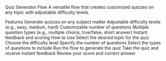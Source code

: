 Quiz Generator Flow A versatile flow that creates customized quizzes on any topic with adjustable difficulty levels.

Features Generate quizzes on any subject matter Adjustable difficulty levels (e.g., easy, medium, hard) Customizable number of questions Multiple question types (e.g., multiple choice, true/false, short answer) Instant feedback and scoring How to Use Select the desired topic for the quiz Choose the difficulty level Specify the number of questions Select the types of questions to include Run the flow to generate the quiz Take the quiz and receive instant feedback Review your score and correct answer
